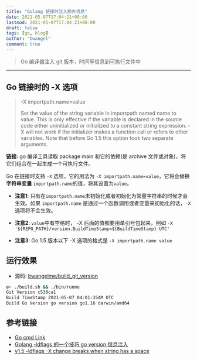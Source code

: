 ```yaml
---
title: "Golang 链接时注入额外信息"
date: 2021-05-07T17:04:21+08:00
lastmod: 2021-05-07T17:04:21+08:00
draft: false
tags: [go, blog]
author: "bwangel"
comment: true
---
```


> Go 编译器注入 git 版本，时间等信息到可执行文件中

<!--more-->
---

## Go 链接时的 -X 选项

> -X importpath.name=value
>
> Set the value of the string variable in importpath named name to value.
This is only effective if the variable is declared in the source code either uninitialized
or initialized to a constant string expression. -X will not work if the initializer makes
a function call or refers to other variables.
Note that before Go 1.5 this option took two separate arguments.

__链接:__ go 编译工具读取 package main 和它的依赖(是 archive 文件或对象)，将它们组合在一起生成一个可执行文件。

Go 在链接时支持 `-X` 选项，它的用法为 `-X importpath.name=value`，它将会替换 __字符串变量__ `importpath.name`的值，将其设置为`value`。


+ __注意1__: 只有在`importpath.name`未初始化或者初始化为常量字符串的时候才会生效。如果 `importpath.name` 是通过一个函数调用或者变量来初始化的话，`-X`选项将不会生效。

+ __注意2__: `value`中有空格时， -X 后面的值都要用单引号包起来，例如 `-X '${REPO_PATH}/version.BuildTimeStamp=${BuildTimeStamp} UTC'`

+ __注意3__: Go 1.5 版本以下 -X 选项的格式是 `-X importpath.name value`

## 运行效果

+ 源码: [bwangelme/build_git_version](https://github.com/bwangelme/build_git_version)

```sh
ø> ./build.sh && ./bin/runme
Git Version c530ca1
Build TimeStamp 2021-05-07_04:01:35AM UTC
Build Go Version go version go1.16 darwin/amd64
```

## 参考链接

+ [Go cmd Link](https://golang.org/cmd/link/)
+ [Golang -ldflags 的一个技巧 go version 信息注入](https://ms2008.github.io/2018/10/08/golang-build-version/)
+ [v1.5 -ldflags -X change breaks when string has a space](https://groups.google.com/forum/#!topic/golang-nuts/aNDB4FrmEiA)
